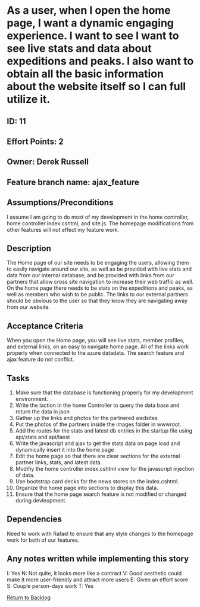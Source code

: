# As a user, when I open the home page, I want a dynamic engaging experience. I want to see I want to see live stats and data about expeditions and peaks. I also want to  obtain all the basic information about the website itself so I can full utilize it. 

## ID: 11
## Effort Points: 2
## Owner: Derek Russell
## Feature branch name: ajax_feature

## Assumptions/Preconditions
I assume I am going to do most of my development in the home controller, home controller index.cshtml, and site.js. The homepage modifications from other features will not effect my feature work.

## Description
The Home page of our site needs to be engaging the users, allowing them to easily navigate around our site, as well as be provided with live stats and data from our internal database, and be provided with links from our partners that allow cross site navigation to increase their web traffic as well. On the home page there needs to be stats on the expeditions and peaks, as well as members who wish to be public. The links to our external partners should be obvious to the user so that they know they are navigating away from our website. 

## Acceptance Criteria
When you open the Home page, you will see live stats, member profiles, and external links, on an easy to navigate home page. All of the links work properly when connected to the azure datadata. The search feature and ajax feature do not conflict. 

## Tasks
1. Make sure that the database is functioning properly for my development environment.
2. Write the Iaction in the home Controller to query the data base and return the data in json
3. Gather up the links and photos for the partnered wedsites
4. Put the photos of the partners inside the images folder in wwwroot.
5. Add the routes for the stats and latest db entries in the startup file using api/stats and api/laest
6. Write the javascript and ajax to get the stats data on page load and dynamically insert it into the home page
7. Edit the home page so that there are clear sections for the external partner links, stats, and latest data.
8. Modifiy the home controller index.cshtml view for the javascript injection of data.
9. Use bootstrap card decks for the news stores on the index.cshtml.
10. Organize the home page into sections to display this data.
11. Ensure that the home page search feature is not modified or changed during devleopment.


## Dependencies
Need to work with Rafael to ensure that any style changes to the homepage work for both of our features.

## Any notes written while implementing this story
I: Yes
N: Not quite, it looks more like a contract
V: Good aesthetic could make it more user-friendly and attract more users
E: Given an effort score
S: Couple person-days work
T: Yes


<a href="../README.md">Return to Backlog</a>